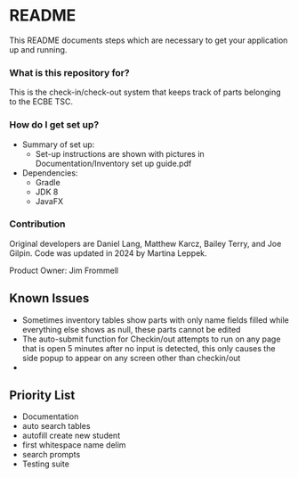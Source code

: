 # README #

This README documents steps which are necessary to get your application up and running.

### What is this repository for? ###

This is the check-in/check-out system that keeps track of parts belonging to the ECBE TSC.

### How do I get set up? ###

* Summary of set up:
  * Set-up instructions are shown with pictures in Documentation/Inventory set up guide.pdf
* Dependencies:
  * Gradle
  * JDK 8
  * JavaFX

### Contribution ###

Original developers are Daniel Lang, Matthew Karcz, Bailey Terry, and Joe Gilpin. Code was updated in 2024 by Martina Leppek.

Product Owner: Jim Frommell

## Known Issues ##
* Sometimes inventory tables show parts with only name fields filled while everything else shows as null, these parts cannot be edited
* The auto-submit function for Checkin/out attempts to run on any page that is open 5 minutes after no input is detected, this only causes the side popup to appear on any screen other than checkin/out
* 

## Priority List ##
* Documentation
* auto search tables
* autofill create new student 
* first whitespace name delim
* search prompts
* Testing suite
